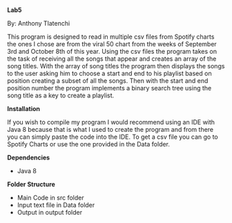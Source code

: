 **Lab5**

By: Anthony Tlatenchi

This program is designed to read in multiple csv files from Spotify charts the ones I chose are from the viral 50 chart from the weeks of September 3rd and October 8th of this year. Using the csv files the program takes on the task of receiving all the songs that appear and creates an array of the song titles. With the array of song titles the program then displays the songs to the user asking him to choose a start and end to his playlist based on position creating a subset of all the songs. Then with the start and end position number the program implements a binary search tree using the song title as a key to create a playlist. 


**Installation**

If you wish to compile my program I would recommend using an IDE with Java 8 because that is what I used to create the program and from there you can simply paste the code into the IDE. To get a csv file you can go to Spotify Charts or use the one provided in the Data folder.

**Dependencies**

* Java 8

**Folder Structure**

* Main Code in src folder
* Input text file in Data folder
* Output in output folder

